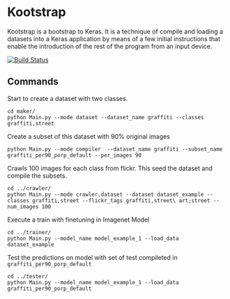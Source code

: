 # Kootstrap
Kootstrap is a bootstrap to Keras. It is a technique of compile and loading a datasets into a Keras application by means of a few initial instructions that enable the introduction of the rest of the program from an input device.

[![Build Status](https://travis-ci.org/glaucomunsberg/kootstrap.svg?branch=master)](https://travis-ci.org/glaucomunsberg/kootstrap)

## Commands 

Start to create a dataset with two classes.

    cd maker/
    python Main.py --mode dataset --dataset_name graffiti --classes graffiti,street
    
    
Create a subset of this dataset with 90% original images
    
    python Main.py --mode compiler  --dataset_name graffiti --subset_name graffiti_per90_porp_default --per_images 90

Crawls 100 images for each class from flickr. This seed the dataset and compile the subsets.
    
    cd ../crawler/
    python Main.py --mode crawler,dataset --dataset dataset_example --classes graffiti,street --flickr_tags graffiti,street\ art;street --num_images 100
    
Execute a train with finetuning in Imagenet Model

    cd ../trainer/
    python Main.py --model_name model_example_1 --load_data dataset_example
    
Test the predictions on model with set of test compileted in `graffiti_per90_porp_default`

    cd ../tester/
    python Main.py --model_name model_example_1 --load_data graffiti_per90_porp_default
